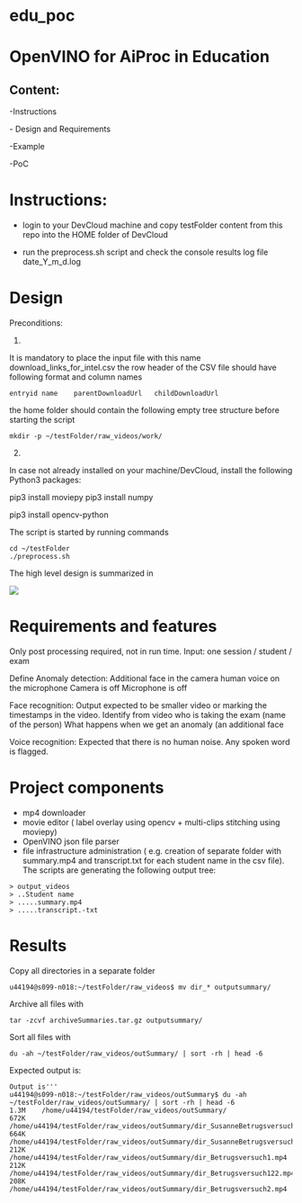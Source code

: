 # edu_poc
# OpenVINO for AiProc in Education

## Content:

\-Instructions

\- Design and Requirements

\-Example

\-PoC


# Instructions:

-   login to your DevCloud machine and copy testFolder content from this repo into the HOME folder of DevCloud

-   run the preprocess.sh script and check the console results log file date_Y_m_d.log

# Design
Preconditions:

1.
It is mandatory to place the input file with this name
download_links_for_intel.csv
the row header of the CSV file should have following format and column names
```
entryid	name	parentDownloadUrl	childDownloadUrl
```
the home folder should contain the following empty tree structure before starting the script
```
mkdir -p ~/testFolder/raw_videos/work/
```

2.
In case not already installed on your machine/DevCloud, install the following Python3 packages:

pip3 install moviepy
pip3 install numpy

pip3 install opencv-python



The script is started by running commands
```
cd ~/testFolder
./preprocess.sh
```

The high level design is summarized in 

![](doc/DesignViewer.jpg)



# Requirements and features
Only post processing required, not in run time.
Input: one session / student / exam 

Define Anomaly detection:
Additional face in the camera
human voice on the microphone
Camera is off
Microphone is off

Face recognition:
Output expected to be smaller video or marking the timestamps in the video. 
Identify from video who is taking the exam (name of the person)
What happens when we get an anomaly (an additional face

Voice recognition:
Expected that there is no human noise. Any spoken word is flagged.

# Project components

-	mp4 downloader
-	movie editor ( label overlay using opencv  +  multi-clips stitching using moviepy)
-	OpenVINO json file parser
-	file infrastructure administration ( e.g. creation of separate folder with summary.mp4 and transcript.txt for each student name in the csv file).
The scripts are generating the following output tree:
```
> output_videos
> ..Student name
> .....summary.mp4
> .....transcript.-txt
```

# Results
Copy all directories in a separate folder
```
u44194@s099-n018:~/testFolder/raw_videos$ mv dir_* outputsummary/
```

Archive all files with 
```
tar -zcvf archiveSummaries.tar.gz outputsummary/
```

Sort all files with
```
du -ah ~/testFolder/raw_videos/outSummary/ | sort -rh | head -6
```


Expected output is:
```
Output is'''
u44194@s099-n018:~/testFolder/raw_videos/outSummary$ du -ah ~/testFolder/raw_videos/outSummary/ | sort -rh | head -6
1.3M    /home/u44194/testFolder/raw_videos/outSummary/
672K    /home/u44194/testFolder/raw_videos/outSummary/dir_SusanneBetrugsversuch.mp4
664K    /home/u44194/testFolder/raw_videos/outSummary/dir_SusanneBetrugsversuch.mp4/summary.mp4
212K    /home/u44194/testFolder/raw_videos/outSummary/dir_Betrugsversuch1.mp4
212K    /home/u44194/testFolder/raw_videos/outSummary/dir_Betrugsversuch122.mp4
208K    /home/u44194/testFolder/raw_videos/outSummary/dir_Betrugsversuch2.mp4
```

 
